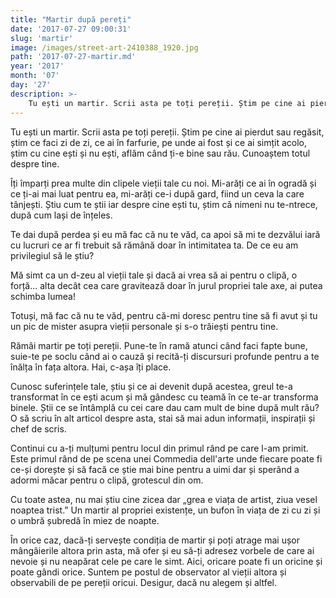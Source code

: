 ```yaml
---
title: "Martir după pereți"
date: '2017-07-27 09:00:31'
slug: 'martir'
image: /images/street-art-2410388_1920.jpg
path: '2017-07-27-martir.md'
year: '2017'
month: '07'
day: '27'
description: >-
    Tu ești un martir. Scrii asta pe toți pereții. Știm pe cine ai pierdut sau regăsit, știm ce faci zi de zi, ce ai în farfurie, pe unde ai fost și ce ai simțit acolo, știm cu cine ești și nu ești, aflăm
---
```

<div class="kg-card-markdown"><p>Tu ești un martir. Scrii asta pe toți pereții. Știm pe cine ai pierdut sau regăsit, știm ce faci zi de zi, ce ai în farfurie, pe unde ai fost și ce ai simțit acolo, știm cu cine ești și nu ești, aflăm când ți-e bine sau rău. Cunoaștem totul despre tine.</p>
<p>Îți împarți prea multe din clipele vieții tale cu noi. Mi-arăți ce ai în ogradă și ce ți-ai mai luat pentru ea, mi-arăți ce-i după gard, fiind un ceva la care tânjești. Știu cum te știi iar despre cine ești tu, știm că nimeni nu te-ntrece, după cum lași de înțeles.</p>
<p>Te dai după perdea și eu mă fac că nu te văd, ca apoi să mi te dezvălui iară cu lucruri ce ar fi trebuit să rămână doar în intimitatea ta. De ce eu am privilegiul să le știu?</p>
<p>Mă simt ca un d-zeu al vieții tale și dacă ai vrea să ai pentru o clipă, o forță... alta decât cea care gravitează doar în jurul propriei tale axe, ai putea schimba lumea!</p>
<p>Totuși, mă fac că nu te văd, pentru că-mi doresc pentru tine să fi avut și tu un pic de mister asupra vieții personale și s-o trăiești pentru tine.</p>
<p>Rămâi martir pe toți pereții. Pune-te în ramă atunci când faci fapte bune, suie-te pe soclu când ai o cauză și recită-ți discursuri profunde pentru a te înălța în fața altora. Hai, c-așa îți place.</p>
<p>Cunosc suferințele tale, știu și ce ai devenit după acestea, greul te-a transformat în ce ești acum și mă gândesc cu teamă în ce te-ar transforma binele. Știi ce se întâmplă cu cei care dau cam mult de bine după mult rău? O să scriu în alt articol despre asta, stai să mai adun informații, inspirații și chef de scris.</p>
<p>Continui cu a-ți mulțumi pentru locul din primul rând pe care l-am primit. Este primul rând de pe scena unei Commedia dell'arte unde fiecare poate fi ce-și dorește și să facă ce știe mai bine pentru a uimi dar și sperând a adormi măcar pentru o clipă, grotescul din om.</p>
<p>Cu toate astea, nu mai știu cine zicea dar „grea e viața de artist, ziua vesel noaptea trist.” Un martir al propriei existențe, un bufon în viața de zi cu zi și o umbră șubredă în miez de noapte.</p>
<p>În orice caz, dacă-ți servește condiția de martir și poți atrage mai ușor mângâierile altora prin asta, mă ofer și eu să-ți adresez vorbele de care ai nevoie și nu neapărat cele pe care le simt. Aici, oricare poate fi un oricine și poate gândi orice. Suntem pe postul de observator al vieții altora și observabili de pe pereții oricui. Desigur, dacă nu alegem și altfel.</p>
</div>
    